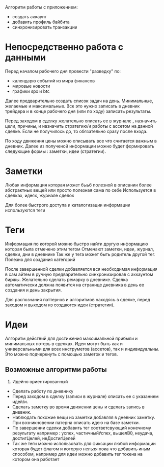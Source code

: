 Алгоритм работы с приложением:
- создать аккаунт
- добавить профиль байбита
- синхронизировать транзакции

# Непосредственно работа с данными

Перед началом рабочего дня провести "разведку" по:
- календарю событий из мира финансов
- мировые новости
- графики spx и btc

Далее предварительно создать список задач на день. Минимальные, желаемые и максимальные.
Все это нужно записать в дневник трейдера и в конце рабочего дня (или по ходу) записать результаты.

Перед заходом в сделку желательно описать ее в журнале , назначить цели, причины, и назначить стратегию/и работы с ассетом на данной сделке. Если не получилось до, то обязательно сразу после входа.

По ходу движения цены можно описывать все что считается важным в дневник. Далее из полученой информации можно будет формировать следующие формы : заметки, идеи (стратегии).

# Заметки
Любая информация которая может быьб полезной в описании более абстрактных вещей или просто полезная сама по себе
Используется в сделках, идеях, журнале сделок

Для более быстрого доступа и каталогизации информации используются теги

# Теги
Информация по которой можно быстро найти другую информацию которая была отмечено этим тегом
Отмечают заметки, идеи, журнал, сделки, дни в дневнике
Так же у тега может быть родитель другой тег. Полезно для создания категорий

После завершенной сделки добавляется вся необходимая информация в сам айтем в ручную предварительно синхронизировав с аккаунтом биржы.
Желательно сделать ремарку в дневнике. Сделка автоматически должна появится на странице дневника в день ее создания и день закрытия.

Для распознания паттернов и алгоритмов находясь в сделке, перед заходом и выходом из создаются идеи (стратегии).

# Идеи
Алгоритм действий для достижения максимальной прибыли и минимальных потерь в сделках.
Идеи могут быть как и универсальными для всех инструметов (ассетов), так и индивидуальны.
Это можно подчеркнуть с помощью заметок и тегов.

## Возможные алгоритми работы

1. Идейно ориентированный
- Сделать работу по дневнику
- Перед заходом в сделку (записи в журнале) описать ее с указанием идей/и.
- Сделать заметку во время движении цены и сделать запись в дневник.
- Наблюдать похожие вещи из заметки добавляя в дневник заметку. При возникновении патерна описать идею на базе заметки.
- По завершении сделки добавить тег соответсвующий конечному результату например : успех, частичныйУспех, вышелВ0, неудача, достигЦелей, неДостигЦелей
- Так же теги можно использовать для фиксации любой информации которая будет флагом и которую нельзя пока что добавить иным способом, например для идеи можно добавить тег токена на котором она работает